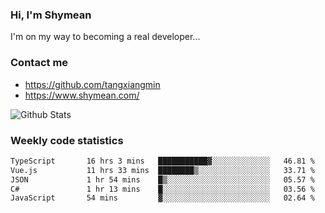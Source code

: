 ### Hi, I'm Shymean

I'm on my way to becoming a real developer...

### Contact me

- <https://github.com/tangxiangmin>
- <https://www.shymean.com/>

![Github Stats](https://github-readme-stats.vercel.app/api?username=tangxiangmin&show_icons=true&theme=dark)


###  Weekly code statistics

<!--START_SECTION:waka-->

```txt
TypeScript       16 hrs 3 mins   ███████████▓░░░░░░░░░░░░░   46.81 %
Vue.js           11 hrs 33 mins  ████████▒░░░░░░░░░░░░░░░░   33.71 %
JSON             1 hr 54 mins    █▒░░░░░░░░░░░░░░░░░░░░░░░   05.57 %
C#               1 hr 13 mins    █░░░░░░░░░░░░░░░░░░░░░░░░   03.56 %
JavaScript       54 mins         ▓░░░░░░░░░░░░░░░░░░░░░░░░   02.64 %
```

<!--END_SECTION:waka-->